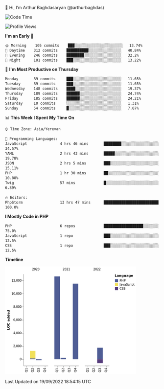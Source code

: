 👋 Hi, I’m Arthur Baghdasaryan (@arthurbaghdas)


<!--START_SECTION:waka-->
![Code Time](http://img.shields.io/badge/Code%20Time-275%20hrs%2017%20mins-blue)

![Profile Views](http://img.shields.io/badge/Profile%20Views-0-blue)

**I'm an Early 🐤** 

```text
🌞 Morning    105 commits    ███░░░░░░░░░░░░░░░░░░░░░░   13.74% 
🌆 Daytime    312 commits    ██████████░░░░░░░░░░░░░░░   40.84% 
🌃 Evening    246 commits    ████████░░░░░░░░░░░░░░░░░   32.2% 
🌙 Night      101 commits    ███░░░░░░░░░░░░░░░░░░░░░░   13.22%

```
📅 **I'm Most Productive on Thursday** 

```text
Monday       89 commits     ███░░░░░░░░░░░░░░░░░░░░░░   11.65% 
Tuesday      89 commits     ███░░░░░░░░░░░░░░░░░░░░░░   11.65% 
Wednesday    148 commits    ████░░░░░░░░░░░░░░░░░░░░░   19.37% 
Thursday     189 commits    ██████░░░░░░░░░░░░░░░░░░░   24.74% 
Friday       185 commits    ██████░░░░░░░░░░░░░░░░░░░   24.21% 
Saturday     10 commits     ░░░░░░░░░░░░░░░░░░░░░░░░░   1.31% 
Sunday       54 commits     █░░░░░░░░░░░░░░░░░░░░░░░░   7.07%

```


📊 **This Week I Spent My Time On** 

```text
⌚︎ Time Zone: Asia/Yerevan

💬 Programming Languages: 
JavaScript               4 hrs 46 mins       ████████░░░░░░░░░░░░░░░░░   34.57% 
YAML                     2 hrs 43 mins       █████░░░░░░░░░░░░░░░░░░░░   19.78% 
JSON                     2 hrs 5 mins        ███░░░░░░░░░░░░░░░░░░░░░░   15.11% 
PHP                      1 hr 30 mins        ██░░░░░░░░░░░░░░░░░░░░░░░   10.88% 
Twig                     57 mins             █░░░░░░░░░░░░░░░░░░░░░░░░   6.89%

🔥 Editors: 
PhpStorm                 13 hrs 47 mins      █████████████████████████   100.0%

```

**I Mostly Code in PHP** 

```text
PHP                      6 repos             ██████████████████░░░░░░░   75.0% 
JavaScript               1 repo              ███░░░░░░░░░░░░░░░░░░░░░░   12.5% 
CSS                      1 repo              ███░░░░░░░░░░░░░░░░░░░░░░   12.5%

```


**Timeline**

![Chart not found](https://raw.githubusercontent.com/arthurbaghdas/arthurbaghdas/main/charts/bar_graph.png) 


 Last Updated on 19/09/2022 18:54:15 UTC
<!--END_SECTION:waka-->

